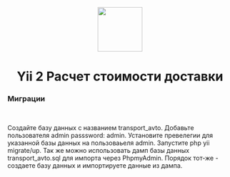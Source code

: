 <p align="center">
    <a href="https://github.com/yiisoft" target="_blank">
        <img src="https://avatars0.githubusercontent.com/u/993323" height="100px">
    </a>
    <h1 align="center">Yii 2 Расчет стоимости доставки</h1>
    <h3>Миграции</h3>
    <br>
</p>


<p>Создайте базу данных с названием transport_avto. Добавьте пользователя admin passsword: admin. Установите превелегии для указанной базы данных на пользоваьеля admin. Запустите  php yii migrate/up. Так же можно использовать дамп базы данных transport_avto.sql для импорта через PhpmyAdmin. Порядок тот-же - создаете базу данных и импортируете данные из дампа.</p>
